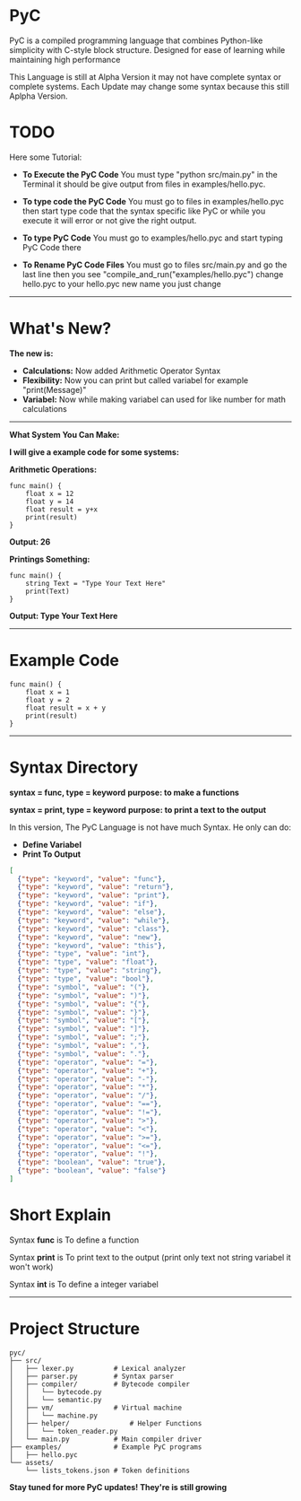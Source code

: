 # PyC
PyC is a compiled programming language that combines Python-like simplicity with C-style block structure. Designed for ease of learning while maintaining high performance

This Language is still at Alpha Version it may not have complete syntax or complete systems.
Each Update may change some syntax because this still Aplpha Version.

# TODO

Here some Tutorial:

- **To Execute the PyC Code** You must type "python src/main.py" in the Terminal it should be give output from files in examples/hello.pyc.

- **To type code the PyC Code** You must go to files in examples/hello.pyc then start type code that the syntax specific like PyC or while you execute it will error or not give the right output.

- **To type PyC Code** You must go to examples/hello.pyc and start typing PyC Code there

- **To Rename PyC Code Files** You must go to files src/main.py and go the last line then you see "compile_and_run("examples/hello.pyc") change hello.pyc to your hello.pyc new name you just change

---

# What's New?

**The new is:**

- **Calculations:** Now added Arithmetic Operator Syntax
- **Flexibility:** Now you can print but called variabel for example "print(Message)"
- **Variabel:** Now while making variabel can used for like number for math calculations

---

**What System You Can Make:**

**I will give a example code for some systems:**

**Arithmetic Operations:**
```pyc
func main() {
    float x = 12
    float y = 14
    float result = y+x
    print(result)
}
```
**Output: 26**

**Printings Something:**
```pyc
func main() {
    string Text = "Type Your Text Here"
    print(Text)
}
```
**Output: Type Your Text Here**

---

# Example Code

```pyc
func main() {
    float x = 1
    float y = 2
    float result = x + y
    print(result)
}
```

---

# Syntax Directory

**syntax = func, type = keyword**
**purpose: to make a functions**

**syntax = print, type = keyword**
**purpose: to print a text to the output**

In this version, The PyC Language is not have much Syntax.
He only can do:
- **Define Variabel**
- **Print To Output**

```json
[
  {"type": "keyword", "value": "func"},
  {"type": "keyword", "value": "return"},
  {"type": "keyword", "value": "print"},
  {"type": "keyword", "value": "if"},
  {"type": "keyword", "value": "else"},
  {"type": "keyword", "value": "while"},
  {"type": "keyword", "value": "class"},
  {"type": "keyword", "value": "new"},
  {"type": "keyword", "value": "this"},
  {"type": "type", "value": "int"},
  {"type": "type", "value": "float"},
  {"type": "type", "value": "string"},
  {"type": "type", "value": "bool"},
  {"type": "symbol", "value": "("},
  {"type": "symbol", "value": ")"},
  {"type": "symbol", "value": "{"},
  {"type": "symbol", "value": "}"},
  {"type": "symbol", "value": "["},
  {"type": "symbol", "value": "]"},
  {"type": "symbol", "value": ";"},
  {"type": "symbol", "value": ","},
  {"type": "symbol", "value": "."},
  {"type": "operator", "value": "="},
  {"type": "operator", "value": "+"},
  {"type": "operator", "value": "-"},
  {"type": "operator", "value": "*"},
  {"type": "operator", "value": "/"},
  {"type": "operator", "value": "=="},
  {"type": "operator", "value": "!="},
  {"type": "operator", "value": ">"},
  {"type": "operator", "value": "<"},
  {"type": "operator", "value": ">="},
  {"type": "operator", "value": "<="},
  {"type": "operator", "value": "!"},
  {"type": "boolean", "value": "true"},
  {"type": "boolean", "value": "false"}
]
```

# Short Explain

Syntax **func** is To define a function

Syntax **print** is To print text to the output (print only text not string variabel it won't work)

Syntax **int** is To define a integer variabel

---

# Project Structure

```text
pyc/
├── src/
│   ├── lexer.py          # Lexical analyzer
│   ├── parser.py         # Syntax parser
│   ├── compiler/         # Bytecode compiler
│   │   └── bytecode.py
│   │   └── semantic.py
│   ├── vm/               # Virtual machine
│   │   └── machine.py
│   ├── helper/               # Helper Functions
│   │   └── token_reader.py
│   └── main.py           # Main compiler driver
├── examples/             # Example PyC programs
│   ├── hello.pyc
└── assets/
    └── lists_tokens.json # Token definitions
```

**Stay tuned for more PyC updates! They're is still growing**
